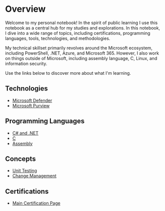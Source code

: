 # Overview

Welcome to my personal notebook! In the spirit of public learning I use this notebook as a central hub for my studies and explorations. In this notebook, I dive into a wide range of topics, including certifications, programming languages, tools, technologies, and methodologies.

My technical skillset primarily revolves around the Microsoft ecosystem, including PowerShell, .NET, Azure, and Microsoft 365. However, I also work on things outside of Microsoft, including assembly language, C, Linux, and information security.

Use the links below to discover more about what I'm learning.


## Technologies

- [Microsoft Defender](/topics/technologies/defender.md)
- [Microsoft Purview](/topics/technologies/microsoft_purview/index.md)

## Programming Languages

- [C# and .NET](/topics/languages/dotnet.md)
- [C](/topics/languages/c.md)
- [Assembly](/topics/languages/assembly.md)

## Concepts

- [Unit Testing](/topics/concepts/unit_testing.md)
- [Change Management](/topics/concepts/change_management)

## Certifications

- [Main Certification Page](/topics/certifications/certifications.md)


